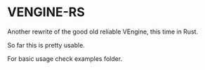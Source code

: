 # VENGINE-RS 
Another rewrite of the good old reliable VEngine, this time in Rust.

So far this is pretty usable.

For basic usage check examples folder.